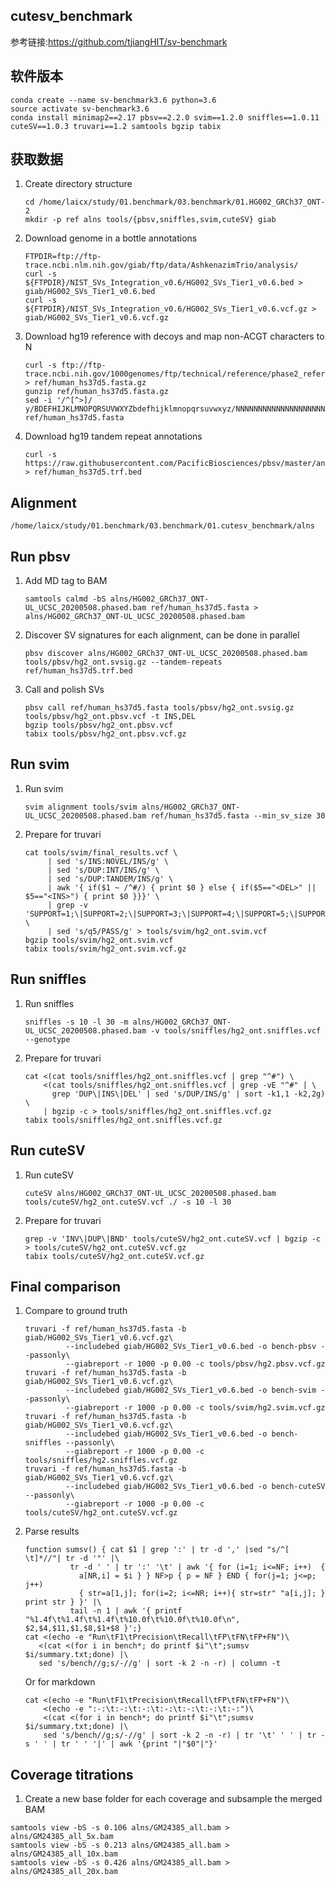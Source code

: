 ## cutesv_benchmark

参考链接:https://github.com/tjiangHIT/sv-benchmark

## 软件版本
```
conda create --name sv-benchmark3.6 python=3.6
source activate sv-benchmark3.6
conda install minimap2==2.17 pbsv==2.2.0 svim==1.2.0 sniffles==1.0.11 cuteSV==1.0.3 truvari==1.2 samtools bgzip tabix
```

## 获取数据
1. Create directory structure
   ```
   cd /home/laicx/study/01.benchmark/03.benchmark/01.HG002_GRCh37_ONT-2
   mkdir -p ref alns tools/{pbsv,sniffles,svim,cuteSV} giab
   ```
2. Download genome in a bottle annotations
   ```
   FTPDIR=ftp://ftp-trace.ncbi.nlm.nih.gov/giab/ftp/data/AshkenazimTrio/analysis/
   curl -s ${FTPDIR}/NIST_SVs_Integration_v0.6/HG002_SVs_Tier1_v0.6.bed > giab/HG002_SVs_Tier1_v0.6.bed
   curl -s ${FTPDIR}/NIST_SVs_Integration_v0.6/HG002_SVs_Tier1_v0.6.vcf.gz > giab/HG002_SVs_Tier1_v0.6.vcf.gz
   ```
3. Download hg19 reference with decoys and map non-ACGT characters to N
   ```
   curl -s ftp://ftp-trace.ncbi.nih.gov/1000genomes/ftp/technical/reference/phase2_reference_assembly_sequence/hs37d5.fa.gz > ref/human_hs37d5.fasta.gz
   gunzip ref/human_hs37d5.fasta.gz
   sed -i '/^[^>]/ y/BDEFHIJKLMNOPQRSUVWXYZbdefhijklmnopqrsuvwxyz/NNNNNNNNNNNNNNNNNNNNNNNNNNNNNNNNNNNNNNNNNNNN/' ref/human_hs37d5.fasta
   ```
4. Download hg19 tandem repeat annotations
   ```
   curl -s https://raw.githubusercontent.com/PacificBiosciences/pbsv/master/annotations/human_hs37d5.trf.bed > ref/human_hs37d5.trf.bed
   ```

## Alignment
```
/home/laicx/study/01.benchmark/03.benchmark/01.cutesv_benchmark/alns
```

## Run pbsv
1. Add MD tag to BAM
   ```
   samtools calmd -bS alns/HG002_GRCh37_ONT-UL_UCSC_20200508.phased.bam ref/human_hs37d5.fasta > alns/HG002_GRCh37_ONT-UL_UCSC_20200508.phased.bam
   ```
2. Discover SV signatures for each alignment, can be done in parallel
   ```
   pbsv discover alns/HG002_GRCh37_ONT-UL_UCSC_20200508.phased.bam tools/pbsv/hg2_ont.svsig.gz --tandem-repeats ref/human_hs37d5.trf.bed
   ```
3. Call and polish SVs
   ```
   pbsv call ref/human_hs37d5.fasta tools/pbsv/hg2_ont.svsig.gz tools/pbsv/hg2_ont.pbsv.vcf -t INS,DEL
   bgzip tools/pbsv/hg2_ont.pbsv.vcf
   tabix tools/pbsv/hg2_ont.pbsv.vcf.gz
   ```
## Run svim
1. Run svim
   ```
   svim alignment tools/svim alns/HG002_GRCh37_ONT-UL_UCSC_20200508.phased.bam ref/human_hs37d5.fasta --min_sv_size 30
   ```
2. Prepare for truvari
   ```
   cat tools/svim/final_results.vcf \
        | sed 's/INS:NOVEL/INS/g' \
        | sed 's/DUP:INT/INS/g' \
        | sed 's/DUP:TANDEM/INS/g' \
        | awk '{ if($1 ~ /^#/) { print $0 } else { if($5=="<DEL>" || $5=="<INS>") { print $0 }}}' \
        | grep -v 'SUPPORT=1;\|SUPPORT=2;\|SUPPORT=3;\|SUPPORT=4;\|SUPPORT=5;\|SUPPORT=6;\|SUPPORT=7;\|SUPPORT=8;\|SUPPORT=9;' \
        | sed 's/q5/PASS/g' > tools/svim/hg2_ont.svim.vcf
   bgzip tools/svim/hg2_ont.svim.vcf
   tabix tools/svim/hg2_ont.svim.vcf.gz
   ```
## Run sniffles
 1. Run sniffles
    ```
    sniffles -s 10 -l 30 -m alns/HG002_GRCh37_ONT-UL_UCSC_20200508.phased.bam -v tools/sniffles/hg2_ont.sniffles.vcf --genotype
    ```
 2. Prepare for truvari
    ```
    cat <(cat tools/sniffles/hg2_ont.sniffles.vcf | grep "^#") \
        <(cat tools/sniffles/hg2_ont.sniffles.vcf | grep -vE "^#" | \
          grep 'DUP\|INS\|DEL' | sed 's/DUP/INS/g' | sort -k1,1 -k2,2g) \
        | bgzip -c > tools/sniffles/hg2_ont.sniffles.vcf.gz
    tabix tools/sniffles/hg2_ont.sniffles.vcf.gz
    ```
## Run cuteSV
 1. Run cuteSV
    ```
    cuteSV alns/HG002_GRCh37_ONT-UL_UCSC_20200508.phased.bam tools/cuteSV/hg2_ont.cuteSV.vcf ./ -s 10 -l 30
    ```
 2. Prepare for truvari
    ```
    grep -v 'INV\|DUP\|BND' tools/cuteSV/hg2_ont.cuteSV.vcf | bgzip -c > tools/cuteSV/hg2_ont.cuteSV.vcf.gz
    tabix tools/cuteSV/hg2_ont.cuteSV.vcf.gz
    ```
## Final comparison
  1. Compare to ground truth
     ```
     truvari -f ref/human_hs37d5.fasta -b giab/HG002_SVs_Tier1_v0.6.vcf.gz\
              --includebed giab/HG002_SVs_Tier1_v0.6.bed -o bench-pbsv --passonly\
              --giabreport -r 1000 -p 0.00 -c tools/pbsv/hg2.pbsv.vcf.gz
     truvari -f ref/human_hs37d5.fasta -b giab/HG002_SVs_Tier1_v0.6.vcf.gz\
              --includebed giab/HG002_SVs_Tier1_v0.6.bed -o bench-svim --passonly\
              --giabreport -r 1000 -p 0.00 -c tools/svim/hg2.svim.vcf.gz
     truvari -f ref/human_hs37d5.fasta -b giab/HG002_SVs_Tier1_v0.6.vcf.gz\
              --includebed giab/HG002_SVs_Tier1_v0.6.bed -o bench-sniffles --passonly\
              --giabreport -r 1000 -p 0.00 -c tools/sniffles/hg2.sniffles.vcf.gz
     truvari -f ref/human_hs37d5.fasta -b giab/HG002_SVs_Tier1_v0.6.vcf.gz\
              --includebed giab/HG002_SVs_Tier1_v0.6.bed -o bench-cuteSV --passonly\
              --giabreport -r 1000 -p 0.00 -c tools/cuteSV/hg2_ont.cuteSV.vcf.gz
     ```
  2. Parse results
     ```
     function sumsv() { cat $1 | grep ':' | tr -d ',' |sed "s/^[ \t]*//"| tr -d '"' |\
               tr -d ' ' | tr ':' '\t' | awk '{ for (i=1; i<=NF; i++)  {
                 a[NR,i] = $i } } NF>p { p = NF } END { for(j=1; j<=p; j++)
                 { str=a[1,j]; for(i=2; i<=NR; i++){ str=str" "a[i,j]; } print str } }' |\
               tail -n 1 | awk '{ printf "%1.4f\t%1.4f\t%1.4f\t%10.0f\t%10.0f\t%10.0f\n", $2,$4,$11,$1,$8,$1+$8 }';}
     cat <(echo -e "Run\tF1\tPrecision\tRecall\tFP\tFN\tFP+FN")\
        <(cat <(for i in bench*; do printf $i"\t";sumsv $i/summary.txt;done) |\
        sed 's/bench//g;s/-//g' | sort -k 2 -n -r) | column -t
     ```  
      Or for markdown  
      ```
      cat <(echo -e "Run\tF1\tPrecision\tRecall\tFP\tFN\tFP+FN")\
          <(echo -e ":-:\t:-:\t:-:\t:-:\t:-:\t:-:\t:-:")\
          <(cat <(for i in bench*; do printf $i"\t";sumsv $i/summary.txt;done) |\
          sed 's/bench//g;s/-//g' | sort -k 2 -n -r) | tr '\t' ' ' | tr -s ' ' | tr ' ' '|' | awk '{print "|"$0"|"}'
      ```
## Coverage titrations
1. Create a new base folder for each coverage and subsample the merged BAM
 ```
 samtools view -bS -s 0.106 alns/GM24385_all.bam > alns/GM24385_all_5x.bam
 samtools view -bS -s 0.213 alns/GM24385_all.bam > alns/GM24385_all_10x.bam
 samtools view -bS -s 0.426 alns/GM24385_all.bam > alns/GM24385_all_20x.bam
 ```
